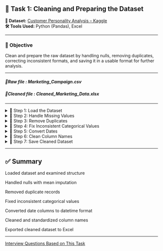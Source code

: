 ## 🧹 Task 1: Cleaning and Preparing the Dataset

**📂 Dataset:** [Customer Personality Analysis – Kaggle](https://www.kaggle.com/datasets/imakash3011/customer-personality-analysis)  
**🛠 Tools Used:** Python (Pandas), Excel

---

### 📌 Objective

Clean and prepare the raw dataset by handling nulls, removing duplicates, correcting inconsistent formats, and saving it in a usable format for further analysis.

---


##### 📂Raw file : Marketing_Campaign.csv
##### 📂Cleaned file : Cleaned_Marketing_Data.xlsx

---

<details>
<summary>🔽 Step 1: Load the Dataset</summary>

```python
import pandas as pd

# Load CSV with tab delimiter
df = pd.read_csv('marketing_campaign.csv', sep='\t')
```
📌 Why sep='\t'?
Although the file is named .csv, it’s actually tab-separated — not comma-separated as expected.
Opening it with the default sep=',' would result in a single-column dataframe where all data is lumped into one field.
To fix this, i use sep='\t' to correctly parse it into proper columns.
</details>

<details> <summary>🔽 Step 2: Handle Missing Values</summary>
  
```python
# Check for nulls
print(df.isnull().sum())
```
  
## Found 24 null values in 'Income'
```python
df['Income'] = df['Income'].fillna(df['Income'].mean())
```python

✔️ Used mean imputation for missing values in Income
❌ Avoided deleting rows or filling with 'NA' to preserve data quality
```

</details>

<details> <summary>🔽 Step 3: Remove Duplicates</summary>

```python
print("Duplicates before:", df.duplicated().sum())

# Drop duplicate records
df = df.drop_duplicates()

print("Duplicates after:", df.duplicated().sum())
```
✔️ Ensured all records are unique
</details>

<details> <summary>🔽 Step 4: Fix Inconsistent Categorical Values</summary>
  
```python
print("Education:", df['Education'].unique())
print("Marital Status:", df['Marital_Status'].unique())

# Grouping irrelevant marital status categories
df['Marital_Status'] = df['Marital_Status'].replace(
    ['Alone', 'Absurd', 'YOLO'], 'Other'
)
```
✔️ Grouped "Alone", "Absurd", "YOLO" into a single category: Other

</details>

<details> <summary>🔽 Step 5: Convert Dates</summary>

```python
# Convert to datetime format
df['dt_customer'] = pd.to_datetime(df['Dt_Customer'], format='%d-%m-%Y', errors='coerce')
df['Dt_Customer'] = pd.to_datetime(df['Dt_Customer'], errors='coerce')

print(df.dtypes['Dt_Customer'])
```
✔️ Converted Dt_Customer to proper datetime format for time-based analysis

</details>

<details> <summary>🔽 Step 6: Clean Column Names</summary>
  
```python
# Normalize column headers
df.columns = df.columns.str.lower().str.strip().str.replace(" ", "_")
```
✔️ Standardized all column names: lowercase, no spaces, underscores for consistency
</details>

<details> <summary>🔽 Step 7: Save Cleaned Dataset</summary>
  
```python
# Save cleaned dataset
df.to_excel("Cleaned_Marketing_Data.xlsx", index=False)
```
📁 Output File: Cleaned_Marketing_Data.xlsx
</details>

---
## ✅ Summary
 Loaded dataset and examined structure

 Handled nulls with mean imputation

 Removed duplicate records

 Fixed inconsistent categorical values

 Converted date columns to datetime format

 Cleaned and standardized column names

 Exported cleaned dataset to Excel

 ---
[Interview Questions Based on This Task](interview_questions.md)









